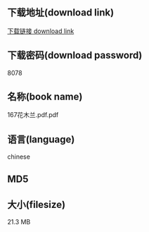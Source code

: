 ## 下载地址(download link)
[下载链接 download link](https://voluble-croquembouche-d321dc.netlify.app/?s=167%E8%8A%B1%E6%9C%A8%E5%85%B0.pdf)

## 下载密码(download password)
8078

## 名称(book name)
167花木兰.pdf.pdf

## 语言(language)
chinese

## MD5


## 大小(filesize)
21.3 MB
